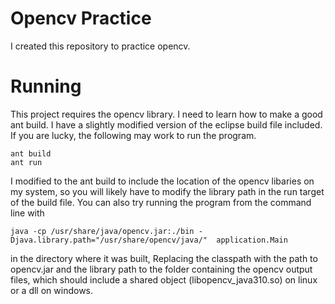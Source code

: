 # Opencv Practice #
I created this repository to practice opencv.

# Running #
This project requires the opencv library. I need to learn how to make a good
ant build. I have a slightly modified version of the eclipse build file
included. If you are lucky, the following may work to run the program.

    ant build
    ant run

I modified to the ant build to include the location of the opencv libaries on
my system, so you will likely have to modify the library path in the run target
of the build file. You can also try running the program from the command line
with

    java -cp /usr/share/java/opencv.jar:./bin -Djava.library.path="/usr/share/opencv/java/"  application.Main

in the directory where it was built, Replacing the classpath with the path to
opencv.jar and the library path to the folder containing the opencv output
files, which should include a shared object (libopencv_java310.so) on linux or
a dll on windows.

